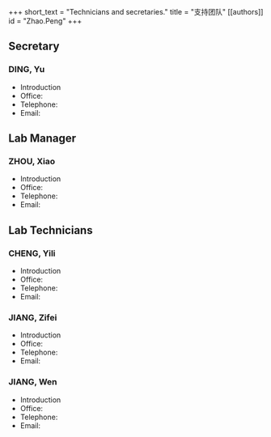 +++
short_text = "Technicians and secretaries."
title = "支持团队"
[[authors]]
    id = "Zhao.Peng"
+++

## Secretary

### DING, Yu

- Introduction
- Office:
- Telephone:
- Email:

## Lab Manager

### ZHOU, Xiao

- Introduction
- Office:
- Telephone:
- Email:


## Lab Technicians

### CHENG, Yili

- Introduction
- Office:
- Telephone:
- Email:

### JIANG, Zifei

- Introduction
- Office:
- Telephone:
- Email:

### JIANG, Wen

- Introduction
- Office:
- Telephone:
- Email:
